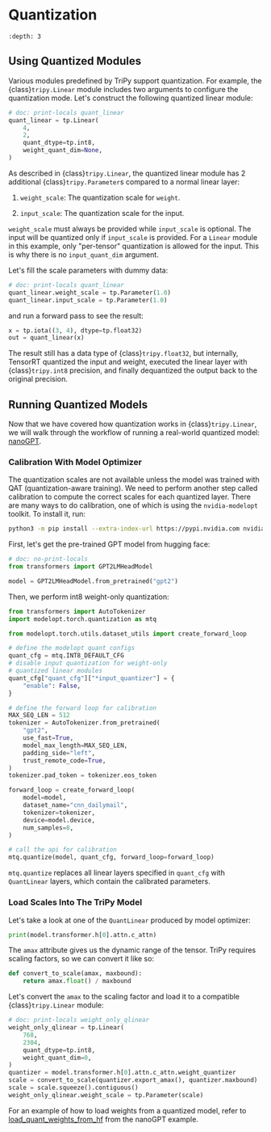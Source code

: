# Quantization

```{contents} Table of Contents
:depth: 3
```

## Using Quantized Modules

Various modules predefined by TriPy support quantization. For example, the {class}`tripy.Linear`
module includes two arguments to configure the quantization mode. Let's construct the following
quantized linear module:

```py
# doc: print-locals quant_linear
quant_linear = tp.Linear(
    4,
    2,
    quant_dtype=tp.int8,
    weight_quant_dim=None,
)
```

As described in {class}`tripy.Linear`, the quantized linear module has
2 additional {class}`tripy.Parameter`s compared to a normal linear layer:

1. `weight_scale`: The quantization scale for `weight`.

2. `input_scale`: The quantization scale for the input.

`weight_scale` must always be provided while `input_scale` is optional. The input will be quantized
only if `input_scale` is provided. For a `Linear` module in this example, only "per-tensor" quantization
is allowed for the input. This is why there is no `input_quant_dim` argument.

Let's fill the scale parameters with dummy data:

```py
# doc: print-locals quant_linear
quant_linear.weight_scale = tp.Parameter(1.0)
quant_linear.input_scale = tp.Parameter(1.0)
```

and run a forward pass to see the result:

```py
x = tp.iota((3, 4), dtype=tp.float32)
out = quant_linear(x)
```

The result still has a data type of {class}`tripy.float32`, but internally, TensorRT quantized the
input and weight, executed the linear layer with {class}`tripy.int8` precision, and finally dequantized
the output back to the original precision.

## Running Quantized Models

Now that we have covered how quantization works in {class}`tripy.Linear`, we will walk through
the workflow of running a real-world quantized model: [nanoGPT](source:/examples/nanogpt/).

### Calibration With Model Optimizer

<!-- TriPy: TEST: IGNORE Start -->

The quantization scales are not available unless the model was trained with QAT (quantization-aware training).
We need to perform another step called calibration to compute the correct scales for each quantized layer.
There are many ways to do calibration, one of which is using the `nvidia-modelopt` toolkit. To install it, run:

```sh
python3 -m pip install --extra-index-url https://pypi.nvidia.com nvidia-modelopt==0.11.0 transformers datasets
```

First, let's get the pre-trained GPT model from hugging face:

```py
# doc: no-print-locals
from transformers import GPT2LMHeadModel

model = GPT2LMHeadModel.from_pretrained("gpt2")
```

Then, we perform int8 weight-only quantization:

```py
from transformers import AutoTokenizer
import modelopt.torch.quantization as mtq

from modelopt.torch.utils.dataset_utils import create_forward_loop

# define the modelopt quant configs
quant_cfg = mtq.INT8_DEFAULT_CFG
# disable input quantization for weight-only
# quantized linear modules
quant_cfg["quant_cfg"]["*input_quantizer"] = {
    "enable": False,
}

# define the forward loop for calibration
MAX_SEQ_LEN = 512
tokenizer = AutoTokenizer.from_pretrained(
    "gpt2",
    use_fast=True,
    model_max_length=MAX_SEQ_LEN,
    padding_side="left",
    trust_remote_code=True,
)
tokenizer.pad_token = tokenizer.eos_token

forward_loop = create_forward_loop(
    model=model,
    dataset_name="cnn_dailymail",
    tokenizer=tokenizer,
    device=model.device,
    num_samples=8,
)

# call the api for calibration
mtq.quantize(model, quant_cfg, forward_loop=forward_loop)
```

`mtq.quantize` replaces all linear layers specified in `quant_cfg` with `QuantLinear`
layers, which contain the calibrated parameters.

### Load Scales Into The TriPy Model

Let's take a look at one of the `QuantLinear` produced by model optimizer:

```py
print(model.transformer.h[0].attn.c_attn)
```

The `amax` attribute gives us the dynamic range of the tensor. TriPy requires scaling factors, so we can convert it like so:

```py
def convert_to_scale(amax, maxbound):
    return amax.float() / maxbound
```

Let's convert the `amax` to the scaling factor and load it to a compatible {class}`tripy.Linear` module:

```py
# doc: print-locals weight_only_qlinear
weight_only_qlinear = tp.Linear(
    768,
    2304,
    quant_dtype=tp.int8,
    weight_quant_dim=0,
)
quantizer = model.transformer.h[0].attn.c_attn.weight_quantizer
scale = convert_to_scale(quantizer.export_amax(), quantizer.maxbound)
scale = scale.squeeze().contiguous()
weight_only_qlinear.weight_scale = tp.Parameter(scale)
```

For an example of how to load weights from a quantized model, refer to
[load_quant_weights_from_hf](source:/examples/nanogpt/weight_loader.py) from the nanoGPT example.

<!-- TriPy: TEST: IGNORE End -->

